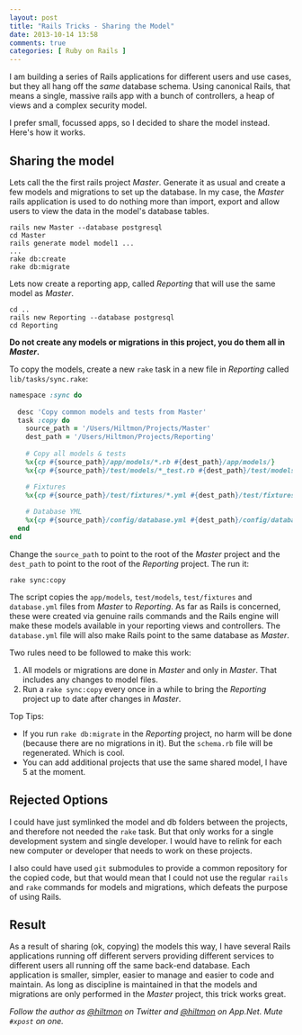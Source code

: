 ```yaml
---
layout: post
title: "Rails Tricks - Sharing the Model"
date: 2013-10-14 13:58
comments: true
categories: [ Ruby on Rails ]
---
```


I am building a series of Rails applications for different users and use cases, but they all hang off the *same* database schema. Using canonical Rails, that means a single, massive rails app with a bunch of controllers, a heap of views and a complex security model.

I prefer small, focussed apps, so I decided to share the model instead. Here's how it works.

## Sharing the model

Lets call the the first rails project *Master*. Generate it as usual and create a few models and migrations to set up the database. In my case, the *Master* rails application is used to do nothing more than import, export and allow users to view the data in the model's database tables.

	rails new Master --database postgresql
	cd Master
	rails generate model model1 ...
	...
	rake db:create
	rake db:migrate

Lets now create a reporting app, called *Reporting* that will use the same model as *Master*.

	cd ..
	rails new Reporting --database postgresql
	cd Reporting
	
**Do not create any models or migrations in this project, you do them all in *Master*.**

To copy the models, create a new `rake` task in a new file in *Reporting* called `lib/tasks/sync.rake`:

``` ruby
namespace :sync do
  
  desc 'Copy common models and tests from Master'
  task :copy do
    source_path = '/Users/Hiltmon/Projects/Master'
    dest_path = '/Users/Hiltmon/Projects/Reporting'
        
    # Copy all models & tests
    %x{cp #{source_path}/app/models/*.rb #{dest_path}/app/models/}
    %x{cp #{source_path}/test/models/*_test.rb #{dest_path}/test/models/}

    # Fixtures
    %x{cp #{source_path}/test/fixtures/*.yml #{dest_path}/test/fixtures/}
    
    # Database YML
    %x{cp #{source_path}/config/database.yml #{dest_path}/config/database.yml}
  end
end
```

Change the `source_path` to point to the root of the *Master* project and the `dest_path` to point to the root of the *Reporting* project. The run it:

	rake sync:copy
	
The script copies the `app/models`, `test/models`, `test/fixtures` and `database.yml` files from *Master* to *Reporting*. As far as Rails is concerned, these were created via genuine rails commands and the Rails engine will make these models available in your reporting views and controllers. The `database.yml` file will also make Rails point to the same database as *Master*.

Two rules need to be followed to make this work:

1. All models or migrations are done in *Master* and only in *Master*. That includes any changes to model files.
2. Run a `rake sync:copy` every once in a while to bring the *Reporting* project up to date after changes in *Master*.

Top Tips:

* If you run `rake db:migrate` in the *Reporting* project, no harm will be done (because there are no migrations in it). But the `schema.rb` file will be regenerated. Which is cool.
* You can add additional projects that use the same shared model, I have 5 at the moment.

## Rejected Options

I could have just symlinked the model and db folders between the projects, and therefore not needed the `rake` task. But that only works for a single development system and single developer. I would have to relink for each new computer or developer that needs to work on these projects.

I also could have used `git` submodules to provide a common repository for the copied code, but that would mean that I could not use the regular `rails` and `rake` commands for models and migrations, which defeats the purpose of using Rails.

## Result

As a result of sharing (ok, copying) the models this way, I have several Rails applications running off different servers providing different services to different users all running off the same back-end database. Each application is smaller, simpler, easier to manage and easier to code and maintain. As long as discipline is maintained in that the models and migrations are only performed in the *Master* project, this trick works great.

*Follow the author as [@hiltmon](https://twitter.com/hiltmon) on Twitter and [@hiltmon](http://alpha.app.net/hiltmon) on App.Net. Mute `#xpost` on one.*